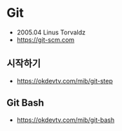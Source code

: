 # Git
* 2005.04 Linus Torvaldz
* https://git-scm.com

## 시작하기
* https://okdevtv.com/mib/git-step

## Git Bash
* https://okdevtv.com/mib/git-bash

